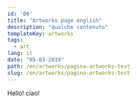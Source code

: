 ```yaml
---
id: '06'
title: "Artworks page english"
description: "qualche contenuto"
templateKey: artworks
tags:
  - art
lang: it
date: "05-03-2019"
path: /en/artworks/pagina-artworks-test
slug: /en/artworks/pagina-artworks-test
---
```


Hello! ciao!
